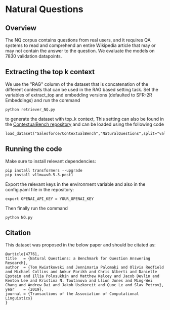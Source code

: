 # Natural Questions

## Overview
The NQ corpus contains questions from real users, and it requires QA systems to read and comprehend an entire Wikipedia article that may or may not contain the answer to the question. We evaluate the models on 7830 validation datapoints.

## Extracting the top k context
We use the "RAG" column of the dataset that is concatenation of the different contexts that can be used in the RAG based setting task. Set the variables of extract_top and embedding versions (defaulted to SFR-2R Embeddings) and run the command
```
python retriever_NQ.py
```
to generate the dataset with top_k context, This setting can also be found in the [ContextualBench repository](https://huggingface.co/datasets/Salesforce/ContextualBench) and can be loaded using the following code
```
load_dataset("Salesforce/ContextualBench","NaturalQuestions",split="validation")
```

## Running the code
Make sure to install relevant dependencies:
```
pip install transformers --upgrade
pip install vllm==v0.5.3.post1
```
Export the relevant keys in the environment variable and also in the config.yaml file in the repository:
```
export OPENAI_API_KEY = YOUR_OPENAI_KEY
```

Then finally run the command
```
python NQ.py
```

## Citation
This dataset was proposed in the below paper and should be citated as:
```
@article{47761,
title	= {Natural Questions: a Benchmark for Question Answering Research},
author	= {Tom Kwiatkowski and Jennimaria Palomaki and Olivia Redfield and Michael Collins and Ankur Parikh and Chris Alberti and Danielle Epstein and Illia Polosukhin and Matthew Kelcey and Jacob Devlin and Kenton Lee and Kristina N. Toutanova and Llion Jones and Ming-Wei Chang and Andrew Dai and Jakob Uszkoreit and Quoc Le and Slav Petrov},
year	= {2019},
journal	= {Transactions of the Association of Computational Linguistics}
}
```